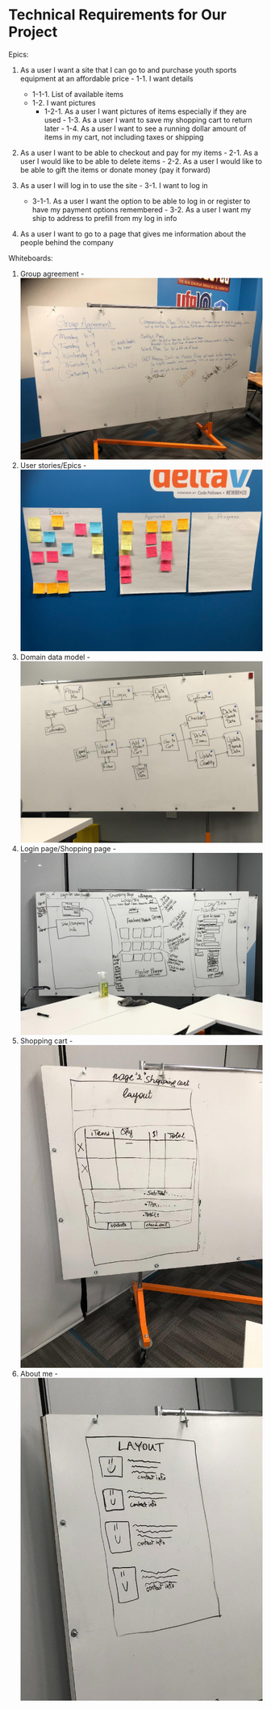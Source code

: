 # Technical Requirements for Our Project

Epics:
  1.  As a user I want a site that I can go to and purchase youth sports equipment at an affordable price
    - 1-1.  I want details
        - 1-1-1.  List of available items
        - 1-2.  I want pictures
          - 1-2-1.  As a user I want pictures of items especially if they are used
    -  1-3.  As a user I want to save my shopping cart to return later
    -  1-4.  As a user I want to see a running dollar amount of items in my cart, not including taxes or shipping
 
  2. As a user I want to be able to checkout and pay for my items
    - 2-1.  As a user I would like to be able to delete items
    - 2-2.  As a user I would like to be able to gift the items or donate money (pay it forward)
    
  3.  As a user I will log in to use the site
    - 3-1.  I want to log in
      - 3-1-1.  As a user I want the option to be able to log in or register to have my payment options remembered
    - 3-2.  As a user I want my ship to address to prefill from my log in info 
  
  4.  As a user I want to go to a page that gives me information about the people behind the company
  
  Whiteboards:
  
  1.  Group agreement - <img src="images/group-agreement-signed.jpg">
  2.  User stories/Epics - <img src="images/user-stories-epic stories.jpg">
  3.  Domain data model - <img src="images/domain-data-model.jpg">
  4.  Login page/Shopping page - <img src="images/login-page-shopping-page.jpg">
  5.  Shopping cart - <img src="images/shopping-cart.jpg">
  6.  About me - <img src="technicalImages/aboutMe.jpg">
  
  
